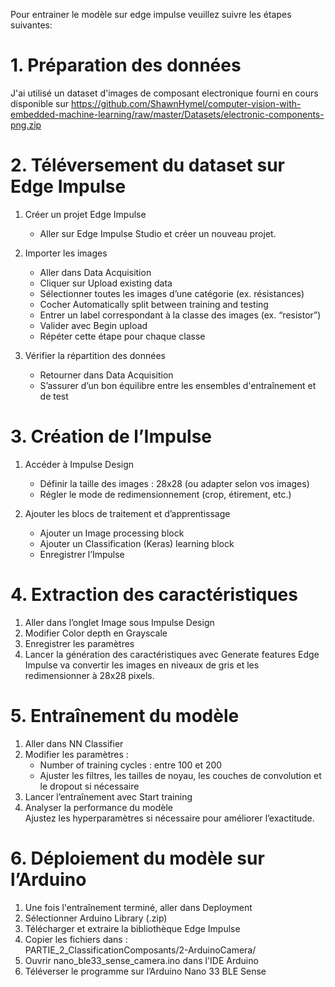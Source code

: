 Pour entrainer le modèle sur edge impulse veuillez suivre les étapes suivantes: 

# 1. Préparation des données  
J'ai utilisé un dataset d'images de composant electronique fourni en cours disponible sur https://github.com/ShawnHymel/computer-vision-with-embedded-machine-learning/raw/master/Datasets/electronic-components-png.zip

# 2. Téléversement du dataset sur Edge Impulse  
1. Créer un projet Edge Impulse 
   - Aller sur Edge Impulse Studio et créer un nouveau projet.  

2. Importer les images 
   - Aller dans Data Acquisition  
   - Cliquer sur Upload existing data
   - Sélectionner toutes les images d’une catégorie (ex. résistances)  
   - Cocher Automatically split between training and testing
   - Entrer un label correspondant à la classe des images (ex. “resistor”)  
   - Valider avec Begin upload
   - Répéter cette étape pour chaque classe  

3. Vérifier la répartition des données
   - Retourner dans Data Acquisition  
   - S’assurer d’un bon équilibre entre les ensembles d'entraînement et de test  

# 3. Création de l’Impulse  
1. Accéder à Impulse Design 
   - Définir la taille des images : 28x28 (ou adapter selon vos images)  
   - Régler le mode de redimensionnement (crop, étirement, etc.)  

2. Ajouter les blocs de traitement et d’apprentissage 
   - Ajouter un Image processing block
   - Ajouter un Classification (Keras) learning block
   - Enregistrer l’Impulse  

# 4. Extraction des caractéristiques  
1. Aller dans l’onglet Image sous Impulse Design 
2. Modifier Color depth en Grayscale  
3. Enregistrer les paramètres  
4. Lancer la génération des caractéristiques avec Generate features 
Edge Impulse va convertir les images en niveaux de gris et les redimensionner à 28x28 pixels.  

# 5. Entraînement du modèle  
1. Aller dans NN Classifier 
2. Modifier les paramètres :  
   - Number of training cycles : entre 100 et 200 
   - Ajuster les filtres, les tailles de noyau, les couches de convolution et le dropout si nécessaire  
3. Lancer l’entraînement avec Start training 
4. Analyser la performance du modèle  
Ajustez les hyperparamètres si nécessaire pour améliorer l’exactitude.  

# 6. Déploiement du modèle sur l’Arduino  
1. Une fois l'entraînement terminé, aller dans Deployment 
2. Sélectionner Arduino Library (.zip)  
3. Télécharger et extraire la bibliothèque Edge Impulse  
4. Copier les fichiers dans :  
   PARTIE_2_ClassificationComposants/2-ArduinoCamera/
5. Ouvrir nano_ble33_sense_camera.ino dans l'IDE Arduino  
6. Téléverser le programme sur l’Arduino Nano 33 BLE Sense  


